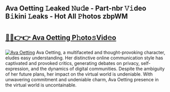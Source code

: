 ## Ava Oetting 𝙻eaked 𝙽u𝚍e - Part-nbr 𝚅𝚒deo B𝚒kini 𝙻eaks - Hot All 𝙿hotos zbpWM

# <h2><a href="http://ld3sny.urlbe.top/?page=Ava+Oetting">🔗🔗👉👉 Ava Oetting P𝚑oto𝚜Vid𝚎o</a></h2>

[![Ava Oetting](https://i.imgur.com/eBuTRDB.gif)](http://ld3sny.urlbe.top/?page=Ava+Oetting)
Ava Oetting, a multifaceted and thought-provoking character, eludes easy understanding. Her distinctive online communication style has captivated and provoked critics, generating debates on privacy, self-expression, and the dynamics of digital communities. Despite the ambiguity of her future plans, her impact on the virtual world is undeniable. With unwavering commitment and undeniable charm, Ava Oetting presence in the virtual world is uncontainable.

